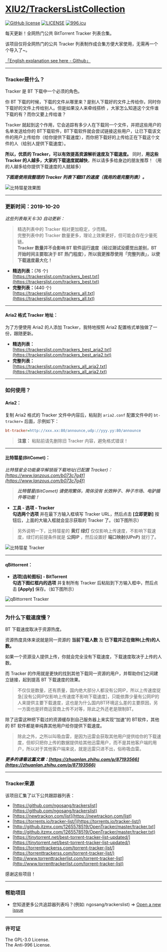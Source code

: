 # [XIU2/TrackersListCollection](https://github.com/XIU2/TrackersListCollection/blob/master/README-ZH.md)

[![GitHub license](https://img.shields.io/github/license/XIU2/TrackersListCollection.svg?style=flat-square)](https://github.com/XIU2/TrackersListCollection/blob/master/LICENSE)
[![LICENSE](https://img.shields.io/badge/license-Anti%20996-blue.svg?style=flat-square)](https://github.com/996icu/996.ICU/blob/master/LICENSE)
[![996.icu](https://img.shields.io/badge/link-996.icu-red.svg?style=flat-square)](https://996.icu)

每天更新！全网热门公共 BitTorrent Tracker 列表合集。  

该项目仅将全网热门的公共 Tracker 列表制作成合集方便大家使用，无需再一个个导入了~。  

[「English explanation see here - Github」](https://github.com/XIU2/TrackersListCollection/#readme)

****

### Tracker是什么？

Tracker 是 BT 下载中一个必须的角色。  

你 BT 下载的时候，下载的文件从哪里来？是别人下载好的文件上传给你，同时你下载好的文件上传给别人。但是如果没人来牵线搭桥 ，大家怎么知道这个文件谁下载的有？而你又要上传给谁？  

Tracker 就起到这个作用，它会追踪有多少人在下载同一个文件，并把这些用户的名单发送给你的 BT下载软件，BT下载软件就会尝试链接这些用户，让已下载该文件的用户上传给你（给你提供下载速度），而你把下载好的上传给正在下载这个文件的人（给别人提供下载速度）。  

**所以，优质的 Tracker，可以有效提高资源解析速度及下载速度。** 同时，**用这些 Tracker 的人越多，大家的下载速度就越快**，所以请多多给身边的朋友推荐！（用的人越多给你提供下载速度的人就越多）  

***下图是使用我整理的 Tracker 列表下载BT的速度（我用的是完整列表）。***

![比特彗星效果图](https://github.com/XIU2/TrackersListCollection/raw/master/img/zh-04.png)

****

### 更新时间：2019-10-20

*这些列表每天 6:30 自动更新：*

> 精选列表中的 Tracker 相对更加稳定，少而精。  
> 完整列表中的 Tracker 数量更多，理论上效果更好，但可能会存在少量死链。  
> **Tracker 数量并不会影响 BT 软件运行速度（经过测试没感觉出差别，BT 开始时间主要取决于 BT 热门程度），所以我更推荐使用「完整列表」，以使下载速度最大化！**

* **精选列表：**(76 个)  
[https://trackerslist.com/trackers_best.txt](https://trackerslist.com/trackers_best.txt)
* **完整列表：**(440 个)  
[https://trackerslist.com/trackers_all.txt](https://trackerslist.com/trackers_all.txt)

****

#### Aria2 格式 Tracker 地址：

为了方便使用 Aria2 的人添加 Tracker，我特地按照 Aria2 配置格式单独做了一份，跟随更新。

* **精选列表：**  
[https://trackerslist.com/trackers_best_aria2.txt](https://trackerslist.com/trackers_best_aria2.txt)
* **完整列表：**  
[https://trackerslist.com/trackers_all_aria2.txt](https://trackerslist.com/trackers_all_aria2.txt)

****

### 如何使用？

#### Aria2：

复制 Aria2 格式的 Tracker 文件中内容后，粘贴到 `aria2.conf` 配置文件中的 `bt-tracker=` 后面，示例如下：
``` ini
bt-tracker=http://xxx.xx:80/announce,udp://yyy.yy:80/announce
```
> **注意：** 粘贴前请先删除旧 Tracker 内容，避免格式错误！

****

#### 比特彗星(BitComet)：

*比特彗星全功能豪华解锁版下载地址(已配置 Tracker)：[https://www.lanzous.com/b073c7g4f](https://www.lanzous.com/b073c7g4f)*   
> ***比特彗星(BitComet) 请使用繁体，简体没有 长效种子、种子市场、电驴插件等功能！***  

* **工具 - 选项 - Tracker**  
**勾选两个选项** 并在最下方输入框填写 Tracker URL，然后点击 **\[立即更新\]** 按钮后，上面的大输入框就会显示获取的 Tracker 了。（如下图所示）  
> 另外说明一下，比特彗星的 **黄灯 绿灯** 仅仅影响上传速度，不影响下载速度，绿灯的前提条件就是 **公网IP** ，然后设置好 **端口映射(UPnP)** 就行了。  

![比特彗星 Tracker](https://github.com/XIU2/TrackersListCollection/raw/master/img/zh-03.png)

****

#### qBittorrent：

* **选项[齿轮图标] - BitTorrent**  
**勾选下图红框内的选项** 并复制所有 Tracker 后粘贴到下方输入框中，然后点击 **\[Apply\]** 保存。（如下图所示）  

![qBittorrent Tracker](https://github.com/XIU2/TrackersListCollection/raw/master/img/zh-05.png)

****

### 为什么下载速度慢？

BT 下载速度取决于资源热度。  

资源热度具体来说就是同一资源的 **当前下载人数** 及 **已下载并正在做种(上传)的人数。**  

如果一个资源没人提供上传，你就会完全没有下载速度，下载速度取决于上传的人数。   

而 Tracker 的作用就是更快的找到其他下载同一资源的用户，并帮助你们之间建立链接，起到提高 BT 下载速度的效果。

> 不仅仅是数量，还有质量，国内绝大部分人都没有公网IP，所以上传速度捉急\[没有公网IP仅影响上传速度不影响下载速度\]，只能依靠少量有公网IP的人来提供主要下载速度，这也是为什么国内BT环境这么差的主要原因，另一方面也是奸商运营商上传不对等，除此之外还老是限制BT。  

除了迅雷这种把下载过的资源缓存到自己服务器上来实现“加速”的 BT软件，其他的 BT 软件都是单纯靠其他用户给你提供下载速度。  

> 除此之外，之所以叫吸血雷，是因为迅雷会获取其他用户提供给你的下载速度，但却只把你上传的数据提供给其他迅雷用户，而不是其他客户端的用户，所以对于其他客户端来说，就是迅雷只进不出，俗称吸血雷。  

***更多的请看这篇文章：[https://zhuanlan.zhihu.com/p/87193566](https://zhuanlan.zhihu.com/p/87193566)***

****

### Tracker来源

该项目汇集了以下公共跟踪器列表：
* [https://github.com/ngosang/trackerslist](https://github.com/ngosang/trackerslist)
* [https://newtrackon.com/list](https://newtrackon.com/list)
* [https://torrents.io/tracker-list/](https://torrents.io/tracker-list/)
* [http://github.itzmx.com/1265578519/OpenTracker/master/tracker.txt](http://github.itzmx.com/1265578519/OpenTracker/master/tracker.txt)
* [https://tinytorrent.net/best-torrent-tracker-list-updated/](https://tinytorrent.net/best-torrent-tracker-list-updated/)
* [https://torrenttrackerss.com/torrent-tracker-list/](https://torrenttrackerss.com/torrent-tracker-list/)
* [http://www.torrenttrackerlist.com/torrent-tracker-list](http://www.torrenttrackerlist.com/torrent-tracker-list)

感谢这些项目！

****

### 帮助项目

* 您知道更多公共追踪器列表吗？(例如: ngosang/trackerslist) => [Open a new issue](https://github.com/XIU2/TrackersListCollection/issues/new)

****

### 许可证
The GPL-3.0 License.  
The Anti-996 License.
